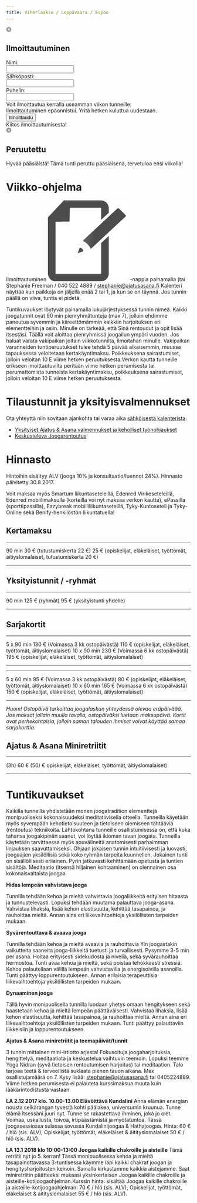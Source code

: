 ```yaml
---
title: Viherlaakso / Leppävaara / Espoo
---
```


<script type="text/javascript">
  $.get("/schedule.php", function(data) {
    $(".schedule-container").html(data)
  })
</script>

<div class="popup signup-popup">
<div class="popup-content">
 <img class="close" src="/img/popup_close.png" />
 <h2>Ilmoittautuminen</h2>
 <div class="course"></div>
 <div class="main-content">
  <input type="hidden" class="course-id" name="course-id" value="" />
  <div class="contact-info">Nimi: </div><input type="text" name="name" class="name" />
  <div class="contact-info">Sähköposti: </div><input type="text" name="email" class="email" />
  <div class="contact-info">Puhelin: </div><input type="text" name="phone" class="phone" />
  <div class="class-info">Voit ilmoittautua kerralla useamman viikon tunneille:</div>
  <div class="classes"></div>
  <div class="error">Ilmoittautuminen epäonnistui. Yritä hetken kuluttua uudestaan.</div>
  <input class="signup-button" type="button" value="Ilmoittaudu" />
 </div>
 </div>
 <div class="success signup-popup-ok">
   Kiitos ilmoittautumisesta!
 </div>
</div>

<div class="popup cancelled-popup">
 <div class="popup-content">
  <img class="close" src="/img/popup_close.png" />
  <h2>Peruutettu</h2>
  <p>Hyvää pääsiäistä! Tämä tunti peruttu pääsiäisenä, tervetuloa ensi viikolla!</p>
 </div>
</div>


Viikko-ohjelma
==============

<div class="schedule-container">
  <div class="schedule-loading"></div>
</div>

Ilmoittautuminen <img class="signup-info" src="/img/signup.png"></img> -nappia painamalla (tai Stephanie Freeman / 040 522 4889 / [stephanie@ajatusasana.fi](mailto:stephanie@ajatusasana.fi) Kalenteri näyttää kun paikkoja on jäljellä enää 2 tai 1, ja kun se on täynnä. Jos tunnin päällä on viiva, tuntia ei pidetä. 

Tuntikuvaukset löytyvät painamalla lukujärjestyksessä tunnin nimeä. Kaikki joogatunnit ovat 90 min pienryhmätunteja (max 7), jolloin ehdimme paneutua syvemmin ja kiireettömämmin kaikkiin harjoituksen eri elementteihin ja osiin. Minulle on tärkeää, että Sinä rentoudut ja opit lisää itsestäsi. Täällä voit aloittaa pienryhmissä joogailun ympäri vuoden. Jos haluat varata vakipaikan joltain viikkotunnilta, ilmoitahan minulle. Vakipaikan varanneiden tuntiperuutukset tulee tehdä 5 päivää aikaisemmin, muussa tapauksessa veloitetaan kertakäyntimaksu. Poikkeuksena sairastumiset, jolloin veloitan 10 E viime hetken peruutuksesta.Verkon kautta tunneille erikseen imoittautuvilta peritään viime hetken perumisesta tai perumattomista tunneista kertakäyntimaksu, poikkeuksena sairastumiset, jolloin veloitan 10 E viime hetken peruutuksesta.


Tilaustunnit ja yksityisvalmennukset
====================================

Ota yhteyttä niin sovitaan ajankohta tai varaa aika <span class="ajanvaraus-link">[sähköisestä kalenterista](ajanvaraus.html)</span>.
 
* [Yksityiset Ajatus & Asana valmennukset ja keholliset työnohjaukset](valmennus.html)
* [Keskusteleva Joogarentoutus](rentoutus.html)

<div class="prices">

Hinnasto
========

Hintoihin sisältyy ALV (jooga 10% ja konsultaatio/luennot 24%). Hinnasto päivitetty 30.8 2017.

Voit maksaa myös Smartum liikuntaseteleillä, Edenred Virikeseteleillä, Edenred mobiilimaksulla (korteilla voi nyt maksaa verkon kautta), ePassilla (sporttipassilla), Eazybreak mobiililiikuntaseteillä, Tyky-Kuntoseteli ja Tyky-Online sekä Benify-henkilöstön liikuntatuella!

<div itemscope itemtype="http://data-vocabulary.org/Product">

<span itemprop="name">Kertamaksu</span> 
----------

-----     -------------------------
90 min     30 € (<span itemprop="description">tutustumiskerta</span> 22 €)
           25 € (opiskelijat, eläkeläiset, työttömät, äitiyslomalaiset, tutustumiskerta 20 €)
-----     -------------------------

</div>

Yksityistunnit / -ryhmät
-------------------------

-----      ------------------------
90 min     125 € (ryhmät)
            95 € (yksityistunti yhdelle)
-----      ------------------------

Sarjakortit
-----------

------------  ---------------------------------
 5 x 90 min   130 € (Voimassa 3 kk ostopäivästä)
              110 € (opiskelijat, eläkeläiset, työttömät, äitiyslomalaiset)
10 x 90 min   230 € (Voimassa 6 kk ostopäivästä)
              195 € (opiskelijat, eläkeläiset, työttömät, äitiyslomalaiset)
----------    ---------------------------------

-----------  ---------------------------------
 5 x 60 min   95 € (Voimassa 3 kk ostopäivästä)
              80 € (opiskelijat, eläkeläiset, työttömät, äitiyslomalaiset)
10 x 60 min   165 € (Voimassa 6 kk ostopäivästä)
              150 € (opiskelijat, eläkeläiset, työttömät, äitiyslomalaiset)
----------    ---------------------------------

<p>

*Huom! Ostopäivä tarkoittaa joogalaskun yhteydessä olevaa eräpäiväää. Jos maksat jollain muulla tavalla, ostopäiväksi luetaan maksupäivä. Kortit ovat perhekohtaisia, jolloin saman talouden ihmiset voivat käyttää samaa sarjakorttia.*

<p>

Ajatus & Asana Miniretriitit 
----------------------------

------------- ------------------------------------------------------------------------------
(3h)  60 € (50) € opiskelijat, eläkeläiset, työttömät, äitiyslomalaiset)
------------- ------------------------------------------------------------------------------


</div>

Tuntikuvaukset
==============

Kaikilla tunneilla yhdistetään monen joogatradition elementtejä monipuoliseksi kokonaisuudeksi meditatiivisella otteella. Tunneilla käyetään myös syvempään kehotietoisuuteen ja tietoiseen olemiseen tähtääviä (rentoutus) tekniikoita. Lähtökohtana tunneille osallistumisessa on, että kuka tahansa joogakipinän saanut, voi löytää ikioman tavan joogata. Tunneilla käytetään tarvittaessa myös apuvälineitä anatomisesti parhaimman linjauksen saavuttamiseksi. Ohjaan jokaisen tunnin intuitiivisesti ja luovasti, joogaajien yksilöllisiä sekä koko ryhmän tarpeita kuunnellen. Jokainen tunti on sisällöllisesti erilainen. Pyrin jatkuvasti kehittämään opetusta ja tuntien sisältöjä. Meditaatio (itsensä hiljainen kohtaaminen) on olennainen osa kokonaisvaltaista joogaa.

<a id="hidas"></a>
**Hidas lempeän vahvistava jooga**

Tunnilla tehdään kehoa ja mieltä vahvistavia joogaliikkeitä erityisen hitaasta ja tunnustelevasti. Lopuksi tehdään muutama palauttava jooga-asana. Vahvistaa lihaksia, lisää kehon elastisuutta, kehittää tasapainoa, ja rauhoittaa mieltä. Annan aina eri liikevaihtoehtoja yksilöllisten tarpeiden mukaan. 

<a id="yin"></a>
**Syvärentouttava & avaava jooga**

Tunnilla tehdään kehoa ja mieltä avaavia ja rauhoittavia Yin joogastakin vaikutteita saaneita jooga-liikkeitä tuetusti ja turvallisesti. Pysymme 3-5 min per asana. Hoitaa erityisesti sidekudosta ja niveliä, sekä syvärauhoittaa hermostoa. Tunti avaa kehoa ja mieltä, sekä poistaa tehokkaasti stressiä. Kehoa palautellaan välillä lempeän vahvistavilla ja energisoivilla asanoilla. Tunti päättyy loppurentoutukseen. Annan erilaisia terapeuttisia liikevaihtoehtoja yksilöllisten tarpeiden mukaan. 

<a id="trigger"></a>

<a id="alkeet"></a>


<a id="vahvistava"></a>
**Dynaaminen jooga**

Tällä hyvin monipuolisella tunnilla luodaan yhetys omaan hengitykseen sekä haastetaan kehoa ja mieltä lempeän päättäväisesti. Vahvistaa lihaksia, lisää kehon elastisuutta, kehittää tasapainoa, ja rauhoittaa mieltä. Annan aina eri liikevaihtoehtoja yksilöllisten tarpeiden mukaan. Tunti päättyy palauttaviin liikkeisiin ja loppurentoutukseen. 


<a id="retriitti"></a>
**Ajatus & Asana miniretriitit ja teemapäivät/tunnit**

3 tunnin mittainen mini-irtiotto arjesta! Fokusoituja joogaharjoituksia, hengittelyä, meditaatiota ja keskustelua vaihtuvin teemoin. Lopuksi teemme Yoga Nidran (syvä tietoisen rentoutumisen harjoitus) tai meditaation. Talo tarjoaa teetä & terveellistä suklaata pienen tauon aikana. Max osallistujamäärä on 7. Kysy lisää: stephanie@ajatusasana.fi tai 0405224889. Viime hetken perumisesta ei palauteta kurssimaksua muuta kuin lääkärintodistusta vastaan. 

**LA 2.12 2017 klo. 10.00-13.00 Elävöittävä Kundalini** Anna elämän energian nousta selkärangan tyvestä kohti päälakea, universumin kruunua. Tunne elämä itsessäni juuri nyt. Tunne se rakastettava ihminen, joka jo olet. Voimaa, uskallusta, toivoa, irtipäästämistä ja myötätuntoa. Tässä joogasessiossa sulassa sovussa Kundalinijoogaa & Hathajoogaa. Hinta: 60 € / hlö (sis. ALV), Opiskelijat, työttömät, eläkeläiset & äitityslomalaiset 50 € / hlö (sis. ALV).

**LA 13.1 2018  klo 10:00-13:00 Joogaa kaikille chakroille ja aisteille** Tämä retriitii nyt jo 5. kerran!
Tässä monipuolisessa kehoa ja mieltä tasapainottavassa 3-tuntisessa käymme läpi kaikki chakrat joogan ja hengitysharjoitusten keinoin. Samalla kirkastamme kaikkia aistejamme. Saat miniretriitin päätteeksi mukaasi yksinkertaisen Joogaa kaikille chakroille ja aisteille-kotijoogaohjelman.Kurssin hinta: sisältää Joogaa kaikille chakroille ja aisteille-kotijoogaohjelman: 70 € / hlö (sis. ALV), Opiskelijat, työttömät, eläkeläiset & äitityslomalaiset 55 € / hlö (sis. ALV).



